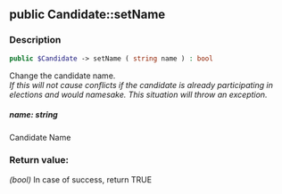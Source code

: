 ## public Candidate::setName

### Description    

```php
public $Candidate -> setName ( string name ) : bool
```

Change the candidate name.   
*If this will not cause conflicts if the candidate is already participating in elections and would namesake. This situation will throw an exception.*
    

##### **name:** *string*   
Candidate Name    


### Return value:   

*(bool)* In case of success, return TRUE

